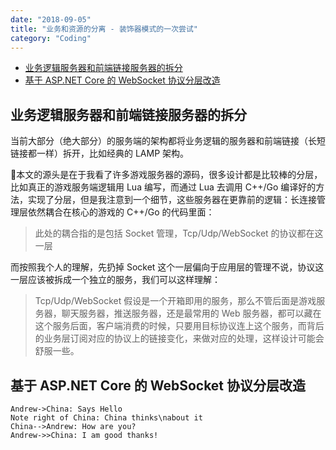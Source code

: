 ```yaml
---
date: "2018-09-05"
title: "业务和资源的分离 - 装饰器模式的一次尝试"
category: "Coding"
---
```

<!-- TOC -->

- [业务逻辑服务器和前端链接服务器的拆分](#业务逻辑服务器和前端链接服务器的拆分)
- [基于 ASP.NET Core 的 WebSocket 协议分层改造](#基于-aspnet-core-的-websocket-协议分层改造)

<!-- /TOC -->

## 业务逻辑服务器和前端链接服务器的拆分

当前大部分（绝大部分）的服务端的架构都将业务逻辑的服务器和前端链接（长短链接都一样）拆开，比如经典的 LAMP 架构。

本文的源头是在于我看了许多游戏服务器的源码，很多设计都是比较棒的分层，比如真正的游戏服务端逻辑用 Lua 编写，而通过 Lua 去调用 C++/Go 编译好的方法，实现了分层，但是我注意到一个细节，这些服务器在更靠前的逻辑：长连接管理层依然耦合在核心的游戏的 C++/Go 的代码里面：

> 此处的耦合指的是包括 Socket 管理，Tcp/Udp/WebSocket 的协议都在这一层

而按照我个人的理解，先扔掉 Socket 这个一层偏向于应用层的管理不说，协议这一层应该被拆成一个独立的服务，我们可以这样理解：

> Tcp/Udp/WebSocket 假设是一个开箱即用的服务，那么不管后面是游戏服务器，聊天服务器，推送服务器，还是最常用的 Web 服务器，都可以藏在这个服务后面，客户端消费的时候，只要用目标协议连上这个服务，而背后的业务层订阅对应的协议上的链接变化，来做对应的处理，这样设计可能会舒服一些。


## 基于 ASP.NET Core 的 WebSocket 协议分层改造

```sequence
Andrew->China: Says Hello
Note right of China: China thinks\nabout it
China-->Andrew: How are you?
Andrew->>China: I am good thanks!
```
